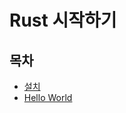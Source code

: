 # Rust 시작하기

## 목차

- [설치](https://github.com/hyesungoh/learningWhatIWant/tree/master/Rust/0_%EC%84%A4%EC%B9%98)
- [Hello World](https://github.com/hyesungoh/learningWhatIWant/tree/master/Rust/1_HelloWorld)

